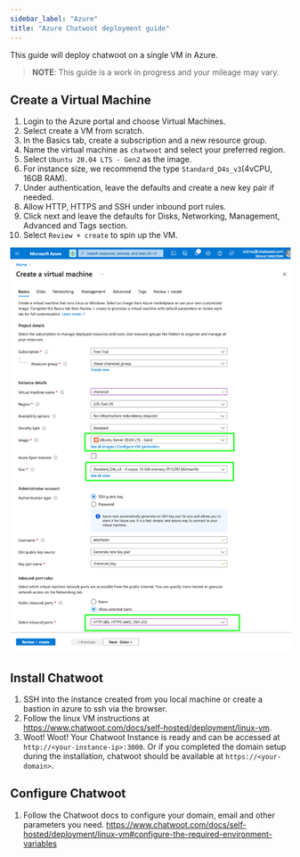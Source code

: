 ```yaml
---
sidebar_label: "Azure"
title: "Azure Chatwoot deployment guide"
---
```


This guide will deploy chatwoot on a single VM in Azure.

> **NOTE**: This guide is a work in progress and your mileage may vary.

## Create a Virtual Machine

1. Login to the Azure portal and choose Virtual Machines.
2. Select create a VM from scratch.
3. In the Basics tab, create a subscription and a new resource group.
4. Name the virtual machine as `chatwoot` and select your preferred region.
5. Select `Ubuntu 20.04 LTS - Gen2` as the image.
6. For instance size, we recommend the type `Standard_D4s_v3`(4vCPU, 16GB RAM).
7. Under authentication, leave the defaults and create a new key pair if needed.
8. Allow HTTP, HTTPS and SSH under inbound port rules.
9. Click next and leave the defaults for Disks, Networking, Management, Advanced and Tags section.
10. Select `Review + create` to spin up the VM.

![azure-create-vm](./images/azure.png)

## Install Chatwoot

1. SSH into the instance created from you local machine or create a bastion in azure to ssh via the browser. 
2. Follow the linux VM instructions at https://www.chatwoot.com/docs/self-hosted/deployment/linux-vm.
3. Woot! Woot! Your Chatwoot Instance is ready and can be accessed at `http://<your-instance-ip>:3000`. Or if you completed the domain setup during the installation, chatwoot should be available at `https://<your-domain>`.


## Configure Chatwoot

1. Follow the Chatwoot docs to configure your domain, email and other parameters you need.
https://www.chatwoot.com/docs/self-hosted/deployment/linux-vm#configure-the-required-environment-variables
